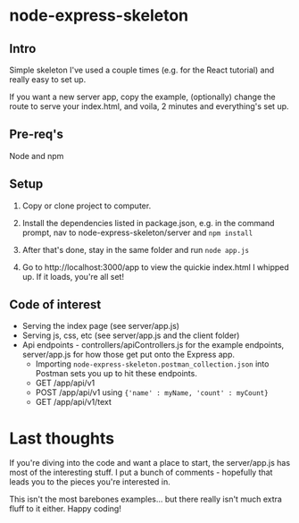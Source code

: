 # node-express-skeleton
## Intro
Simple skeleton I've used a couple times (e.g. for the React tutorial) and really easy to set up.

If you want a new server app, copy the example, (optionally) change the route to serve your index.html, and voila, 2 minutes and everything's set up.

## Pre-req's
Node and npm

## Setup
1. Copy or clone project to computer.

2. Install the dependencies listed in package.json, e.g. in the command prompt, nav to node-express-skeleton/server and `npm install`

4. After that's done, stay in the same folder and run `node app.js`

5. Go to http://localhost:3000/app to view the quickie index.html I whipped up. If it loads, you're all set!

## Code of interest
* Serving the index page (see server/app.js)
* Serving js, css, etc (see server/app.js and the client folder)
* Api endpoints - controllers/apiControllers.js for the example endpoints, server/app.js for how those get put onto the Express app.
  * Importing `node-express-skeleton.postman_collection.json` into Postman sets you up to hit these endpoints.
  * GET /app/api/v1
  * POST /app/api/v1 using `{'name' : myName, 'count' : myCount}`
  * GET /app/api/v1/text

# Last thoughts
If you're diving into the code and want a place to start, the server/app.js has most of the interesting stuff. I put a bunch of comments - hopefully that leads you to the pieces you're interested in.

This isn't the most barebones examples... but there really isn't much extra fluff to it either. Happy coding!
